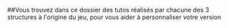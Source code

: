 ##Vous trouvez dans ce dossier des tutos réalisés par chacune des 3 structures à l'origine du jeu, pour vous aider à personnaliser votre version 
